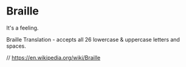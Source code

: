 # Braille
It's a feeling.

Braille Translation - accepts all 26 lowercase & uppercase letters and spaces.

//
https://en.wikipedia.org/wiki/Braille
